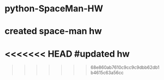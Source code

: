 # python-SpaceMan-HW
 # created space-man hw
<<<<<<< HEAD
 #updated hw
=======

>>>>>>> 68e860ab7610c9cc9c9dbb62db1b4615c63a56cc

